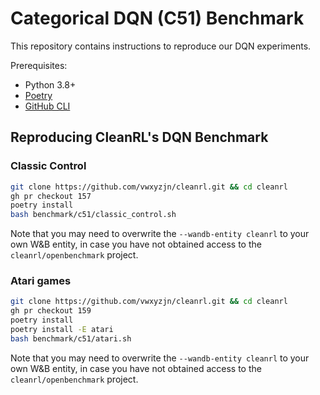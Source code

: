 # Categorical DQN (C51) Benchmark

This repository contains instructions to reproduce our DQN experiments.

Prerequisites:
* Python 3.8+
* [Poetry](https://python-poetry.org)
* [GitHub CLI](https://cli.github.com/)


## Reproducing CleanRL's DQN Benchmark

### Classic Control

```bash
git clone https://github.com/vwxyzjn/cleanrl.git && cd cleanrl
gh pr checkout 157
poetry install
bash benchmark/c51/classic_control.sh
```

Note that you may need to overwrite the `--wandb-entity cleanrl` to your own W&B entity, in case you have not obtained access to the `cleanrl/openbenchmark` project.


### Atari games

```bash
git clone https://github.com/vwxyzjn/cleanrl.git && cd cleanrl
gh pr checkout 159
poetry install
poetry install -E atari
bash benchmark/c51/atari.sh
```

Note that you may need to overwrite the `--wandb-entity cleanrl` to your own W&B entity, in case you have not obtained access to the `cleanrl/openbenchmark` project.
